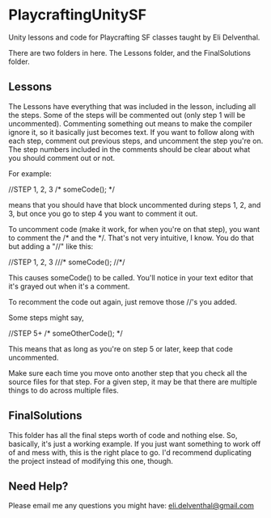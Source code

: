 # PlaycraftingUnitySF
Unity lessons and code for Playcrafting SF classes taught by Eli Delventhal.

There are two folders in here. The Lessons folder, and the FinalSolutions folder.

## Lessons
The Lessons have everything that was included in the lesson, including all the steps. Some of the steps will be commented out (only step 1 will be uncommented). Commenting something out means to make the compiler ignore it, so it basically just becomes text. If you want to follow along with each step, comment out previous steps, and uncomment the step you're on. The step numbers included in the comments should be clear about what you should comment out or not.

For example:

//STEP 1, 2, 3
/*
someCode();
*/

means that you should have that block uncommented during steps 1, 2, and 3, but once you go to step 4 you want to comment it out.

To uncomment code (make it work, for when you're on that step), you want to comment the /* and the */. That's not very intuitive, I know. You do that but adding a "//" like this:

//STEP 1, 2, 3
///*
someCode();
//*/

This causes someCode() to be called. You'll notice in your text editor that it's grayed out when it's a comment.

To recomment the code out again, just remove those //'s you added.

Some steps might say,

//STEP 5+
/*
someOtherCode();
*/

This means that as long as you're on step 5 or later, keep that code uncommented.

Make sure each time you move onto another step that you check all the source files for that step. For a given step, it may be that there are multiple things to do across multiple files.

## FinalSolutions
This folder has all the final steps worth of code and nothing else. So, basically, it's just a working example. If you just want something to work off of and mess with, this is the right place to go. I'd recommend duplicating the project instead of modifying this one, though.

## Need Help?
Please email me any questions you might have: eli.delventhal@gmail.com